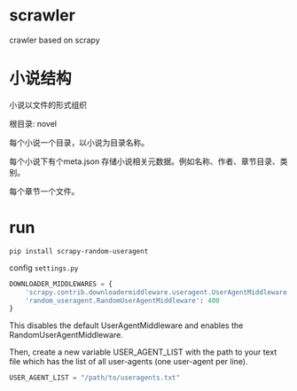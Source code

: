 # scrawler
crawler based on scrapy

# 小说结构
小说以文件的形式组织

根目录: novel

每个小说一个目录，以小说为目录名称。

每个小说下有个meta.json 存储小说相关元数据。例如名称、作者、章节目录、类别。

每个章节一个文件。

# run
```shell
pip install scrapy-random-useragent
```
config `settings.py`
```python
DOWNLOADER_MIDDLEWARES = {
    'scrapy.contrib.downloadermiddleware.useragent.UserAgentMiddleware': None,
    'random_useragent.RandomUserAgentMiddleware': 400
}
```
This disables the default UserAgentMiddleware and enables the RandomUserAgentMiddleware.

Then, create a new variable USER_AGENT_LIST with the path to your text file which has the list of all user-agents (one user-agent per line).
```python
USER_AGENT_LIST = "/path/to/useragents.txt"
```
